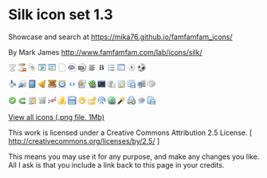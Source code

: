 # Silk icon set 1.3

Showcase and search at https://mika76.github.io/famfamfam_icons/

By Mark James
http://www.famfamfam.com/lab/icons/silk/

![](icons/drink_empty.png)
![](icons/hourglass_delete.png)
![](icons/tag_green.png)
![](icons/application_side_expand.png)
![](icons/application_view_tile.png)
![](icons/page_white.png)
![](icons/page_white_php.png)
![](icons/dvd.png)
![](icons/text_align_left.png)
![](icons/text_bold.png)
![](icons/text_list_numbers.png)
![](icons/application_form.png)
![](icons/control_play.png)
![](icons/sport_soccer.png)

![](icons/paintcan.png)
![](icons/database_connect.png)
![](icons/book.png)
![](icons/bell.png)
![](icons/briefcase.png)
![](icons/clock.png)
![](icons/tag.png)
![](icons/script_palette.png)
![](icons/bug_link.png)
![](icons/application_xp_terminal.png)
![](icons/server_database.png)
![](icons/table_edit.png)
![](icons/table_save.png)
![](icons/computer.png)
![](icons/brick.png)

![](icons/accept.png)
![](icons/arrow_redo.png)
![](icons/calendar_edit.png)
![](icons/cart.png)
![](icons/chart_line.png)
![](icons/coins.png)
![](icons/disk.png)
![](icons/emoticon_grin.png)
![](icons/folder_key.png)
![](icons/transmit_blue.png)
![](icons/world_link.png)
![](icons/wand.png)
![](icons/printer_add.png)
![](icons/weather_rain.png)
![](icons/page_save.png)

[View all icons (.png file, 1Mb)](http://www.famfamfam.com/lab/icons/silk/previews/index_abc.png)



This work is licensed under a
Creative Commons Attribution 2.5 License.
[ http://creativecommons.org/licenses/by/2.5/ ]

This means you may use it for any purpose,
and make any changes you like.
All I ask is that you include a link back
to this page in your credits.
